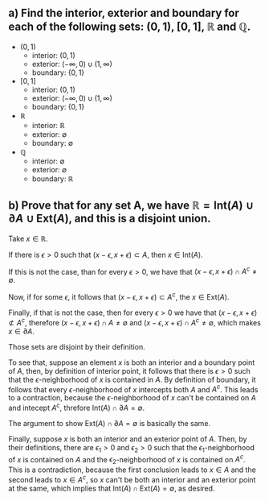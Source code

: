 ## a) Find the interior, exterior and boundary for each of the following sets: $(0,1)$, $[0,1]$, $\mathbb R$ and $\mathbb Q$.

- $(0,1)$
  - interior: $(0,1)$
  - exterior: $(-\infty,0)\cup(1,\infty)$
  - boundary: $\{0,1\}$
- $[0,1]$
  - interior: $(0,1)$
  - exterior: $(-\infty,0)\cup(1,\infty)$
  - boundary: $\{0,1\}$
- $\mathbb R$
  - interior: $\mathbb R$
  - exterior: $\emptyset$
  - boundary: $\emptyset$
- $\mathbb Q$
  - interior: $\emptyset$
  - exterior: $\emptyset$
  - boundary: $\mathbb R$

## b) Prove that for any set A, we have $\mathbb R = \text{Int}(A) \cup \partial A \cup \text{Ext}(A)$, and this is a disjoint union.

Take $x \in \mathbb R$. 

If there is $\epsilon > 0$ such that $(x-\epsilon,x+\epsilon) \subset A$, then $x \in \text{Int}(A)$. 

If this is not the case, than for every $\epsilon > 0$, we have that $(x-\epsilon,x+\epsilon) \cap A^c \neq \emptyset$. 

Now, if for some $\epsilon$, it follows that $(x-\epsilon,x+\epsilon) \subset A^c$, the $x\in \text{Ext}(A)$.

Finally, if that is not the case, then for every $\epsilon > 0$ we have that $(x-\epsilon,x+\epsilon) \not\subset A^c$, therefore $(x-\epsilon,x+\epsilon) \cap A \neq \emptyset$ and $(x-\epsilon,x+\epsilon) \cap A^c \neq \emptyset$, which makes $x\in \partial A$.

Those sets  are disjoint by their definition. 

To see that, suppose an element $x$ is both an interior and a boundary point of $A$, then, by definition of interior point, it follows that there is $\epsilon > 0$ such that the $\epsilon$-neighborhood of $x$ is contained in $A$. By definition of boundary, it follows that every $\epsilon$-neighborhood of $x$ intercepts both $A$ and $A^c$. This leads to a contraction, because the $\epsilon$-neighborhood of $x$ can't be contained on $A$ and intecept $A^c$, threfore $\text{Int}(A) \cap \partial A = \emptyset$. 

The argument to show $\text{Ext}(A) \cap \partial A = \emptyset$ is basically the same.

Finally, suppose $x$ is both an interior and an exterior point of $A$. Then, by their definitions, there are $\epsilon_1>0$ and $\epsilon_2>0$ such that the $\epsilon_1$-neighborhood of $x$ is contained on $A$ and the $\epsilon_2$-neighborhood of $x$ is contained on $A^c$. This is a contradiction, because the first conclusion leads to $x \in A$ and the second leads to $x \in A^c$, so $x$ can't be both an interior and an exterior point at the same, which implies that $\text{Int}(A) \cap \text{Ext}(A) = \emptyset$, as desired.
